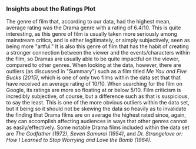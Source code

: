 ### Insights about the Ratings Plot 

The genre of film that, according to our data, had the highest mean,
average rating was the Drama genre with a rating of 6.4/10. This is quite interesting,
as this genre of film is usually taken more seriously among mainstream critics, and is
either legitimately, or simply subjectively, seen as being more "artful." It is also this
genre of film that has the habit of creating a stronger connection between the viewer and
the events/characters within the film, so Dramas are usually able to be quite impactful on
the viewer, compared to other genres. When looking at the data, however, there are
outliers (as discussed in "Summary") such as a film titled _Me You and Five Bucks (2015)_,
which is one of only two films within the data set that that have received an average
rating of 10/10. When searching for the film on Google, its ratings are more so floating at
or below 5/10. Film criticism is incredibly subjective, of course, but a difference such as
that is suspicious, to say the least. This is one of the more obvious outliers within the
data set, but it being so it should not be skewing the data so heavily as to invalidate the
finding that Drama films are on average the highest rated since, again, they can accomplish
affecting audiences in ways that other genres cannot as easily/effectively. Some notable Drama films included within the data set are _The Godfather (1972)_,
_Seven Samurai (1954)_, and _Dr. Strangelove or: How I Learned to Stop Worrying and Love the Bomb (1964)_.
